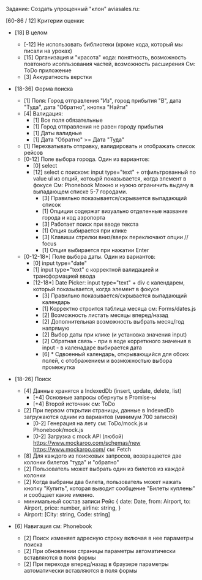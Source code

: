 Задание: Создать упрощенный "клон" aviasales.ru:

[60-86 / 12] Критерии оценки: 
- [18] В целом 
  - [-12] Не использовать библиотеки (кроме кода, который мы писали на уроках) 
  - [15] Организация и "красота" кода: понятность, возможность повтоного исопльзования частей, возможность расширения
      См: ToDo приложение
  - [3] Аккуратность верстки

- [18-36] Форма поиска
  - [1] Поля: Город отправления "Из", город прибытия "В", дата "Туда", дата "Обратно", кнопка "Найти" 
  - [4] Валидация: 
    - [1] Все поля обязательные
    - [1] Город отправления не равен городу прибытия
    - [1] Даты валидные
    - [1] Дата "Обратно" >= Дата "Туда"
  - [1] Перехватывать отправку, валидировать и отображать список рейсов 
  - [0-12] Поле выбора города. Один из вариантов:
    - [0] select 
    - [12] select с поиском: input type="text" + отфильтрованный по value ul из опций, котоырй показывается, когда элемент в фокусе
      См: Phonebook
      Можно и нужно ограничить выдачу в выпадающем списке 5-7 городами.
      - [3] Правильно показывается/cкрывается выпадающий список
      - [1] Опциции содержат визуально отделенные название города и код аэропорта
      - [3] Работает поиск при вводе текста
      - [1] Опция выбирается при клике
      - [3] Клавиши стрелки вниз/вверх переключают опции  // focus
      - [1] Опция выбирается при нажатии Enter
  - [0-12-18*] Поле выбора даты. Один из вариантов: 
    - [0] input type="date"
    - [1] input type="text" с корректной валидацией и трансформацией ввода
    - [12-18*] Date Picker: input type="text" + div с календарем, который показывается, когда элемент в фокусе
      - [3] Правильно показывается/cкрывается выпадающий календарь
      - [1] Корректно строится таблица месяца 
        см: Forms/dates.js
      - [2] Возможность листать месяцы вперед/назад
      - [2] Дополнительная возможность выбрать месяц/год напрямую   
      - [2] Выбор даты при клике (и установка значения input)
      - [2] Обратная связь - при в воде корреткного значения в input - в каленадаре выбирается дата
      - [6] * Сдвоенный календарь, открывающийся для обоих полей, с отображением и возможностью выбора промежутка

- [18-26] Поиск
  - [4] Данные хранятся в IndexedDb (insert, update, delete, list)
    - [+4] Основные запросы обернуты в Promise-ы
    - [+4] Второй источник
    см: ToDo 
  - [2] При первом открытии страницы, данные в IndexedDb загружаются одним из вариантов (минимум 700 записей)
    - [0-2] Генерация на лету
      см: ToDo/mock.js и Phonebook/mock.js
    - [0-2] Загрузка с mock API (любой) https://www.mockaroo.com/schemas/new https://www.mockaroo.com/
      см: Fetch
  - [8] Для каждого из поисковых запросов, возвращается две колонки билетов "туда" и "обратно"
  - [2] Пользователь может выбрать один из билетов из каждой колонки
  - [2] Когда выбраны два билета, пользователь может нажать кнопку "Купить", которая выводит сообщение "Билеты куплены" и сообщает какие именно.
  - минимальный состав записи Рейс {
    date: Date,
    from: Airport,
    to: Airport,
    price: number,
    airline: string,
  }
  - Airport: [City: string, Code: string]


- [6] Навигация
  см: Phonebook
  - [2] Поиск изменяет адресную строку включая в нее параметры поиска
  - [2] При обновлении страницы параметры автоматически вставляются в поля формы
  - [2] При переходе вперед/назад в браузере параметры автоматически вставляются в поля формы